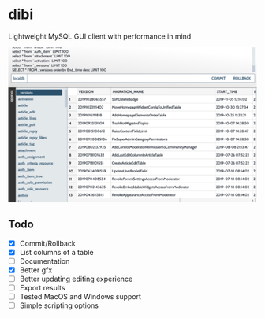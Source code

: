 # dibi

Lightweight MySQL GUI client with performance in mind

![Screenshot](https://raw.githubusercontent.com/janza/dibi/master/static/screenshot.png)

## Todo

- [x] Commit/Rollback
- [x] List columns of a table
- [ ] Documentation
- [x] Better gfx
- [ ] Better updating editing experience
- [ ] Export results
- [ ] Tested MacOS and Windows support
- [ ] Simple scripting options
